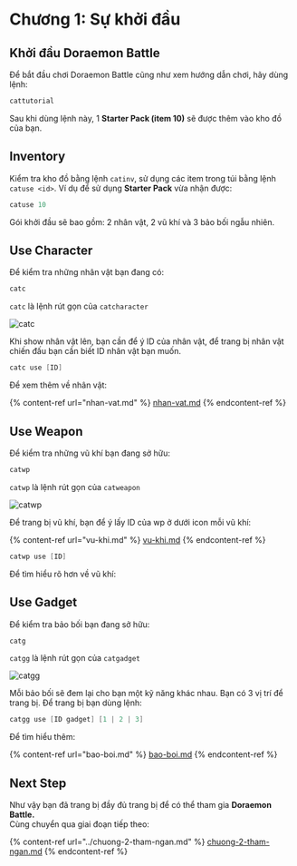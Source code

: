 # Chương 1: Sự khởi đầu

## Khởi đầu Doraemon Battle

Để bắt đầu chơi Doraemon Battle cũng như xem hướng dẫn chơi, hãy dùng lệnh:

```s
cattutorial
```

Sau khi dùng lệnh này, 1 **Starter Pack (item 10)** sẽ được thêm vào kho đồ của bạn.

## **Inventory**

Kiểm tra kho đồ bằng lệnh `catinv`, sử dụng các item trong túi bằng lệnh `catuse <id>`. Ví dụ để sử dụng **Starter Pack** vừa nhận được:

```s
catuse 10
```

Gói khởi đầu sẽ bao gồm: 2 nhân vật, 2 vũ khí và 3 bảo bối ngẫu nhiên.

## **Use Character**

Để kiểm tra những nhân vật bạn đang có:

```s
catc
```

`catc` là lệnh rút gọn của `catcharacter`

![catc](../../../.gitbook/assets/vi\_catc.png)

Khi show nhân vật lên, bạn cần để ý ID của nhân vật, để trang bị nhân vật chiến đấu bạn cần biết ID nhân vật bạn muốn.

```s
catc use [ID]
```

Để xem thêm về nhân vật:

{% content-ref url="nhan-vat.md" %}
[nhan-vat.md](nhan-vat.md)
{% endcontent-ref %}

## Use Weapon

Để kiểm tra những vũ khí bạn đang sở hữu:

```s
catwp
```

`catwp` là lệnh rút gọn của `catweapon`

![catwp](../../../.gitbook/assets/vi\_catwp.png)

Để trang bị vũ khí, bạn để ý lấy ID của wp ở dưới icon mỗi vũ khí:

{% content-ref url="vu-khi.md" %}
[vu-khi.md](vu-khi.md)
{% endcontent-ref %}

```s
catwp use [ID]
```

Để tìm hiểu rõ hơn về vũ khí:

## Use Gadget

Để kiểm tra bảo bối bạn đang sở hữu:

```s
catg
```

`catgg` là lệnh rút gọn của `catgadget`

![catgg](../../../.gitbook/assets/vi\_catgg.png)

Mỗi bảo bối sẽ đem lại cho bạn một kỹ năng khác nhau. Bạn có 3 vị trí để trang bị. Để trang bị bạn dùng lệnh:

```s
catgg use [ID gadget] [1 | 2 | 3]
```

Để tìm hiểu thêm:

{% content-ref url="bao-boi.md" %}
[bao-boi.md](bao-boi.md)
{% endcontent-ref %}

## Next Step

Như vậy bạn đã trang bị đầy đủ trang bị để có thể tham gia **Doraemon Battle.**\
Cùng chuyển qua giai đoạn tiếp theo:

{% content-ref url="../chuong-2-tham-ngan.md" %}
[chuong-2-tham-ngan.md](../chuong-2-tham-ngan.md)
{% endcontent-ref %}
